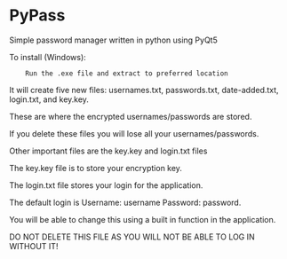 # PyPass
Simple password manager written in python using PyQt5




To install (Windows):

        Run the .exe file and extract to preferred location
        
It will create five new files: usernames.txt, passwords.txt, date-added.txt, login.txt, and key.key.

These are where the encrypted usernames/passwords are stored.

If you delete these files you will lose all your usernames/passwords.

Other important files are the key.key and login.txt files

The key.key file is to store your encryption key.

The login.txt file stores your login for the application.

The default login is Username: username Password: password.

You will be able to change this using a built in function in the application.

DO NOT DELETE THIS FILE AS YOU WILL NOT BE ABLE TO LOG IN WITHOUT IT!

